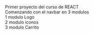 Primer proyecto del curso de REACT  
Comenzando con el navbar en 3 modulos  
1 modulo Logo  
2 modulo iconos  
3 modulo Carrito
